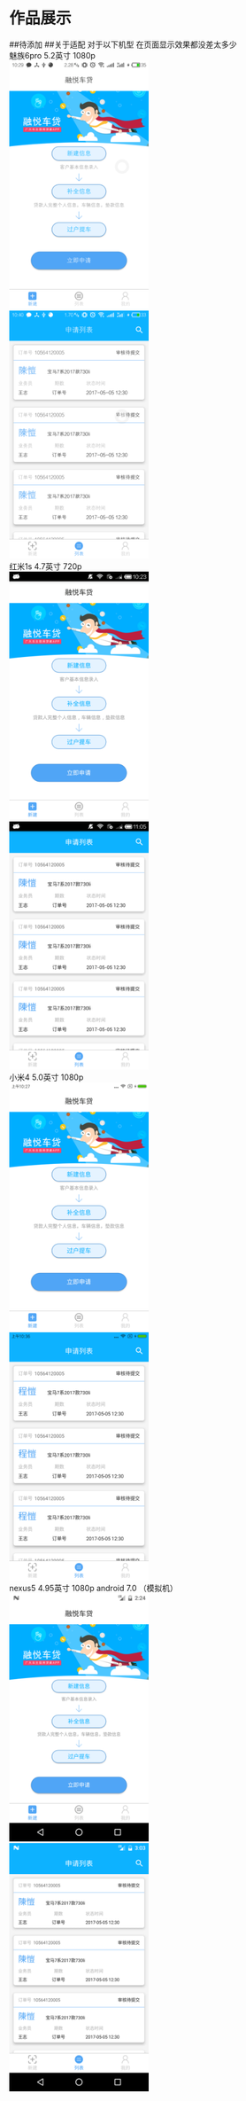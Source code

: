 # 作品展示
##待添加
##关于适配
对于以下机型 在页面显示效果都没差太多少<br>
魅族6pro 5.2英寸 1080p<br>
<img src="img/魅族6pro-5.2-1080p.png" width="50%">
<img src="img/魅族6-列表.png" width="50%">
<br>红米1s 4.7英寸 720p<br>
<img src="img/红米4.7-720p.png" width="50%">
<img src="img/红米列表.png" width="50%">
<br>小米4 5.0英寸 1080p<br>
<img src="img/小米4-5.0-1080p.png" width="50%">
<img src="img/小米4列表.png" width="50%">
<br>nexus5 4.95英寸 1080p android 7.0 （模拟机）<br>
<img src="img/nexus5-4.95-1080p.png" width="50%">
<img src="img/nexus列表.png" width="50%">
